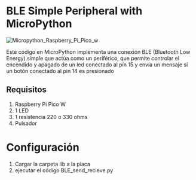 # BLE Simple Peripheral with MicroPython

![Micropython_Raspberry_Pi_Pico_w](https://img.shields.io/badge/Raspberry%20Pi%20Pico%20W-Micropython%20Compatible-brightgreen)


Este código en MicroPython implementa una conexión BLE (Bluetooth Low Energy) simple que actúa como un periférico, que permite controlar el encendido y apagado de un led conectado al pín 15 y envía un mensaje si un botón conectado al pin 14 es presionado

## Requisitos

1. Raspberry Pi Pico W
2. 1 LED
3. 1 resistencia 220 o 330 ohms
4. Pulsador

# Configuración

1. Cargar la carpeta lib a la placa
2. ejecutar el código BLE_send_recieve.py
